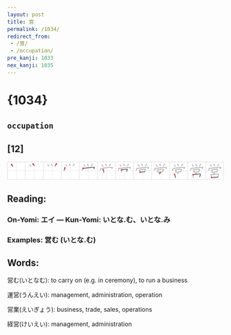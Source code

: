 ```yaml
---
layout: post
title: 営
permalink: /1034/
redirect_from:
 - /営/
 - /occupation/
pre_kanji: 1033
nex_kanji: 1035
---
```


# {1034}

## `occupation`

## [12]

<div class="stroke"><img src="../images/E596B6.png" /></div>

## Reading:

### On-Yomi: エイ &mdash; Kun-Yomi: いとな.む、いとな.み

### Examples: 営む (いとな.む)

## Words:

営む(いとなむ): to carry on (e.g. in ceremony), to run a business

運営(うんえい): management, administration, operation

営業(えいぎょう): business, trade, sales, operations

経営(けいえい): management, administration

